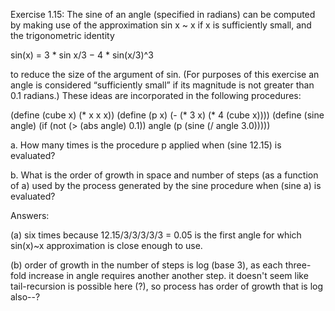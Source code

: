 Exercise 1.15: The sine of an angle (specified in radians) can be computed by making use of the approximation sin x ~ x if x is sufficiently small, and the trigonometric identity

sin(x) = 3 * sin x/3 − 4 * sin(x/3)^3

to reduce the size of the argument of sin. (For purposes of this exercise an angle is considered “sufficiently small” if its magnitude is not greater than 0.1 radians.) These ideas are incorporated in the following procedures:

(define (cube x) (* x x x))
(define (p x) (- (* 3 x) (* 4 (cube x)))) (define (sine angle)
(if (not (> (abs angle) 0.1)) angle
(p (sine (/ angle 3.0)))))

a. How many times is the procedure p applied when (sine 12.15) is evaluated?

b. What is the order of growth in space and number of steps (as a function of a) used by the process generated by the sine procedure when (sine a) is evaluated?

Answers:

(a) six times because 12.15/3/3/3/3/3 = 0.05 is the first angle for which sin(x)~x approximation is close enough to use.

(b) order of growth in the number of steps is log (base 3), as each three-fold increase in angle requires another another step. it doesn't seem like tail-recursion is possible here (?), so process has order of growth that is log also--?

